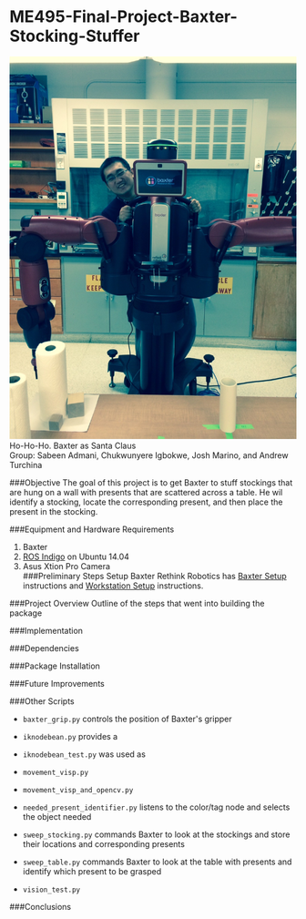 ME495-Final-Project-Baxter-Stocking-Stuffer
===========================================
![Baxter Stocking Stuffer picture](https://raw.githubusercontent.com/ChuChuIgbokwe/ME495-Final-Project-Baxter-Stocking-Stuffer/master/baxterpic.jpeg)
Ho-Ho-Ho. Baxter as Santa Claus  
Group: Sabeen Admani, Chukwunyere Igbokwe, Josh Marino, and Andrew Turchina

###Objective
The goal of this project is to get Baxter to stuff stockings that are hung on a wall with presents that are scattered across a table. He wil identify a stocking, locate the corresponding present, and then place the present in the stocking.


###Equipment and Hardware Requirements
1. Baxter  
2. [ROS Indigo](http://wiki.ros.org/ROS/Installation) on Ubuntu 14.04  
3. Asus Xtion Pro Camera  
###Preliminary Steps
Setup Baxter
Rethink Robotics has [Baxter Setup](http://sdk.rethinkrobotics.com/wiki/Baxter_Setup) instructions and [Workstation Setup](http://sdk.rethinkrobotics.com/wiki/Workstation_Setup) instructions.   


###Project Overview
Outline of the steps that went into building the package

###Implementation


###Dependencies


###Package Installation


###Future Improvements


###Other Scripts
- `baxter_grip.py` controls the position of Baxter's gripper   

- `iknodebean.py` provides a   

- `iknodebean_test.py` was used as   

- `movement_visp.py`   

- `movement_visp_and_opencv.py`   

- `needed_present_identifier.py` listens to the color/tag node and selects the object needed  

- `sweep_stocking.py` commands Baxter to look at the stockings and store their locations and corresponding presents  

- `sweep_table.py` commands Baxter to look at the table with presents and identify which present to be grasped   

- `vision_test.py`   

###Conclusions





